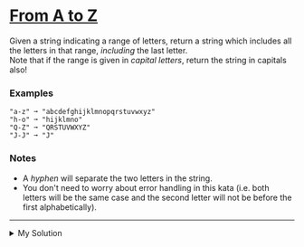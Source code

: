 # [From A to Z](https://www.codewars.com/kata/6512b3775bf8500baea77663)

Given a string indicating a range of letters, return a string which includes all the letters in that range, _including_ the last letter.  
Note that if the range is given in _capital letters_, return the string in capitals also!

### Examples

    "a-z" ➞ "abcdefghijklmnopqrstuvwxyz"
    "h-o" ➞ "hijklmno"
    "Q-Z" ➞ "QRSTUVWXYZ"
    "J-J" ➞ "J"

### Notes

- A _hyphen_ will separate the two letters in the string.
- You don't need to worry about error handling in this kata (i.e. both letters will be the same case and the second letter will not be before the first alphabetically).

---

<details><summary>My Solution</summary>

```js
function gimmeTheLetters(sp) {
  let startIndex = sp[0].charCodeAt(0)
  let endIndex = sp[2].charCodeAt(0)
  let output = ''

  for (let i = startIndex; i <= endIndex; i++) {
    output += String.fromCharCode(i)
  }

  return output
}
```

</details>
